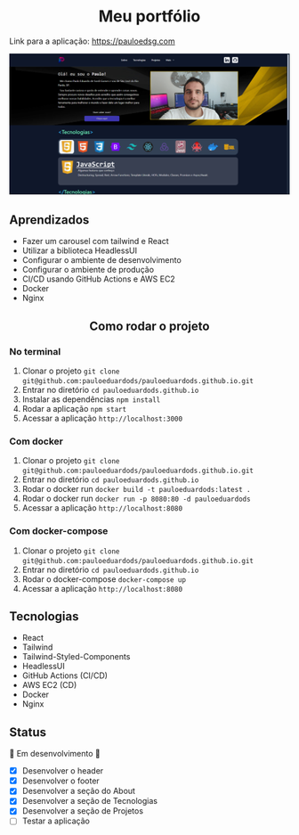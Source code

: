 <h1 align="center">Meu portfólio</h1>

Link para a aplicação: https://pauloedsg.com

<img src="./ReadmeImages/portfolio.png"/>

## Aprendizados
 * Fazer um carousel com tailwind e React
 * Utilizar a biblioteca HeadlessUI
 * Configurar o ambiente de desenvolvimento
 * Configurar o ambiente de produção
 * CI/CD usando GitHub Actions e AWS EC2
 * Docker
 * Nginx

<h2 align="center">Como rodar o projeto</h2>

### No terminal
1. Clonar o projeto `git clone git@github.com:pauloeduardods/pauloeduardods.github.io.git`
2. Entrar no diretório `cd pauloeduardods.github.io`
3. Instalar as dependências `npm install`
4. Rodar a aplicação `npm start`
5. Acessar a aplicação `http://localhost:3000`

### Com docker
1. Clonar o projeto `git clone git@github.com:pauloeduardods/pauloeduardods.github.io.git`
2. Entrar no diretório `cd pauloeduardods.github.io`
3. Rodar o docker run `docker build -t pauloeduardods:latest .`
4. Rodar o docker run `docker run -p 8080:80 -d pauloeduardods`
5. Acessar a aplicação `http://localhost:8080`

### Com docker-compose
1. Clonar o projeto `git clone git@github.com:pauloeduardods/pauloeduardods.github.io.git`
2. Entrar no diretório `cd pauloeduardods.github.io`
3. Rodar o docker-compose `docker-compose up`
4. Acessar a aplicação `http://localhost:8080`

## Tecnologias
* React
* Tailwind
* Tailwind-Styled-Components
* HeadlessUI
* GitHub Actions (CI/CD)
* AWS EC2 (CD)
* Docker
* Nginx

## Status

🚧 Em desenvolvimento 🚧

 - [x] Desenvolver o header
 - [x] Desenvolver o footer
 - [x] Desenvolver a seção do About
 - [x] Desenvolver a seção de Tecnologias
 - [x] Desenvolver a seção de Projetos
 - [ ] Testar a aplicação
